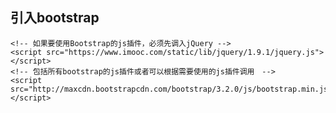 ## 引入bootstrap
        
    <!-- 如果要使用Bootstrap的js插件，必须先调入jQuery -->
    <script src="https://www.imooc.com/static/lib/jquery/1.9.1/jquery.js"></script>
    <!-- 包括所有bootstrap的js插件或者可以根据需要使用的js插件调用　-->
    <script src="http://maxcdn.bootstrapcdn.com/bootstrap/3.2.0/js/bootstrap.min.js"></script> 
